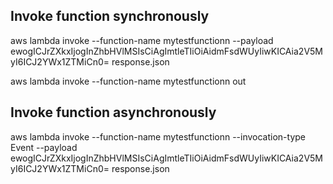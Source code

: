 ## Invoke function synchronously

aws lambda invoke --function-name mytestfunctionn --payload ewogICJrZXkxIjogInZhbHVlMSIsCiAgImtleTIiOiAidmFsdWUyIiwKICAia2V5MyI6ICJ2YWx1ZTMiCn0= response.json

aws lambda invoke --function-name mytestfunctionn out

## Invoke function asynchronously

aws lambda invoke --function-name mytestfunctionn --invocation-type Event --payload ewogICJrZXkxIjogInZhbHVlMSIsCiAgImtleTIiOiAidmFsdWUyIiwKICAia2V5MyI6ICJ2YWx1ZTMiCn0= response.json

